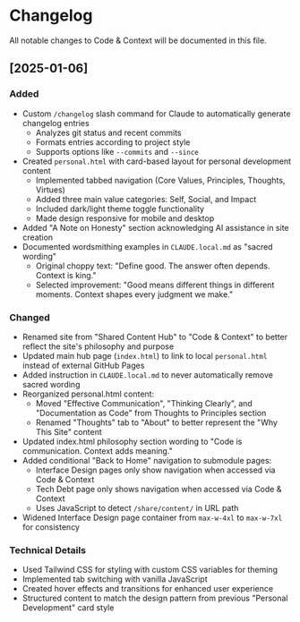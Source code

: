 # Changelog

All notable changes to Code & Context will be documented in this file.

## [2025-01-06]

### Added

- Custom `/changelog` slash command for Claude to automatically generate changelog entries
  - Analyzes git status and recent commits
  - Formats entries according to project style
  - Supports options like `--commits` and `--since`
- Created `personal.html` with card-based layout for personal development content
  - Implemented tabbed navigation (Core Values, Principles, Thoughts, Virtues)
  - Added three main value categories: Self, Social, and Impact
  - Included dark/light theme toggle functionality
  - Made design responsive for mobile and desktop
- Added "A Note on Honesty" section acknowledging AI assistance in site creation
- Documented wordsmithing examples in `CLAUDE.local.md` as "sacred wording"
  - Original choppy text: "Define good. The answer often depends. Context is king."
  - Selected improvement: "Good means different things in different moments. Context shapes every judgment we make."

### Changed

- Renamed site from "Shared Content Hub" to "Code & Context" to better reflect the site's philosophy and purpose
- Updated main hub page (`index.html`) to link to local `personal.html` instead of external GitHub Pages
- Added instruction in `CLAUDE.local.md` to never automatically remove sacred wording
- Reorganized personal.html content:
  - Moved "Effective Communication", "Thinking Clearly", and "Documentation as Code" from Thoughts to Principles section
  - Renamed "Thoughts" tab to "About" to better represent the "Why This Site" content
- Updated index.html philosophy section wording to "Code is communication. Context adds meaning."
- Added conditional "Back to Home" navigation to submodule pages:
  - Interface Design pages only show navigation when accessed via Code & Context
  - Tech Debt page only shows navigation when accessed via Code & Context
  - Uses JavaScript to detect `/share/content/` in URL path
- Widened Interface Design page container from `max-w-4xl` to `max-w-7xl` for consistency

### Technical Details

- Used Tailwind CSS for styling with custom CSS variables for theming
- Implemented tab switching with vanilla JavaScript
- Created hover effects and transitions for enhanced user experience
- Structured content to match the design pattern from previous "Personal Development" card style
